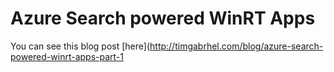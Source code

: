 Azure Search powered WinRT Apps
=============

You can see this blog post [here](http://timgabrhel.com/blog/azure-search-powered-winrt-apps-part-1